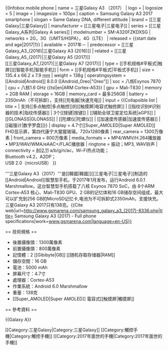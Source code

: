 {{Infobox mobile phone
| name             = 三星Galaxy A3 （2017）
| logo             = 
| logosize         = 5
| image            =
| imagesize        = 100px
| caption          = Samsung Galaxy A3 2017 smartphone
| slogan           = Same Galaxy DNA, different attitude
| brand            = [[三星Galaxy|三星Galaxy]]
| manufacturer     = [[三星电子|三星电子]]
| series           = [[三星Galaxy_A系列|Galaxy A series]]
| modelnumber      = SM-A320FZKDXSG 
| networks         = 2G，3G（UMTS/HSPA），4G（LTE）
| released         = {{start date and age|2017|1}}
| available        = 2017年－
| predecessor      = [[三星Galaxy_A3_(2016)|三星Galaxy A3 (2016)]]
| related          = [[三星Galaxy_A5_(2017)|三星Galaxy A5 (2017)]] <br>[[三星Galaxy_A7_(2017)|三星Galaxy A7 (2017)]] 
| type             = [[手机规格#平板式|触屏]][[智能手机|智能手机]] 
| form             = [[手机规格#平板式|平板式手机]]
| size             = 135.4 x 66.2 x 7.9 <abbr title="millimeters">mm</abbr>
| weight           = 138g
| operatingsystem  = [[Android|Android]] 8.0.0 [[Android_Oreo|"Oreo"]]
| soc              = 八核Exynos 7870
| cpu              = 八核1.6 GHz {{tsl|en|ARM Cortex-A53}}
| gpu              = Mali-T830
| memory           = 2GB RAM 
| storage          = 16GB
| memory_card      = 最多256GB
| battery          = 2350mAh（不可拆卸），支持[[充电器|快速充电]]
| input         =
{{Collapsible list
  | title =
  | 支持[[多点触控|多点触控]]的[[触摸屏|电容式触控屏]]
  | [[指纹识别#识别器的技术|指纹传感器]]
  | 3个[[按键|按键]]
  | [[辅助全球卫星定位系统|aGPS]]
  | [[GLONASS|GLONASS]]
  | [[陀螺仪|陀螺仪]]
  | [[加速度传感器|加速度传感器]]
  | [[磁强计|数字罗盘]]}}
| display          = 4.7寸[[Super_AMOLED|Super AMOLED]] FHD显示屏，第四代康宁大猩猩玻璃，720x1280像素
| rear_camera      = 1300万像素
| front_camera     = 800万像素
| media_formats    = • MP4/WMV/H.264播放器<br>• MP3/WAV/WMA/eAAC+/FLAC播放器
| ringtone         = 振动；MP3, WAV铃声
| connectivity     = <abbr title="Wi-Fi">802.11</abbr> a/b/g/n/ac，Wi-Fi热点功能；<br/>Bluetooth v4.2，A2DP；<br/>USB 2.0（microUSB）
}}

'''三星Galaxy A3（2017）'''是[[韓國|韓國]][[三星电子|三星电子]]制造的[[Android|Android]]智慧型手机，于2017年1月发布，运行Android 6.0.1 Marshmallow。这台智慧型手机搭载了八核 Exynos 7870
SoC，由 8个ARM Cortex-A53 核心、Mali-T830 GPU、2 GB的记忆体和16 GB储存空间组成，最大可以扩充到256 GB的MicroSD记忆卡,电池为不可拆卸式2350mAh，支援快充。三星Galaxy A3 2017只有138克。<ref>{{Cite web|url=http://www.gsmarena.com/samsung_galaxy_a3_(2017)-8336.php|title= Samsung Galaxy A3 (2017) - Full phone specifications|work=www.gsmarena.com|language=en-US}}</ref>

== 技術規格 ==
* 後置攝像頭：1300萬像素
* 前置攝像頭：800萬像素
* 記憶體：2 [[Gibibyte|GB]] [[随机存取存储器|RAM]]
* 儲存空間：16 GB
* 電池：5000 mAh
* 屏幕尺寸：4.7寸
* 處理器：Cortex-A53
* 作業系統：Android 6.0 Marshmallow
* 重量：138克
* [[Super_AMOLED|Super AMOLED]] 電容式[[触摸屏|觸摸屏]]

== 參考資料 ==
<references />

{{Galaxy A}}

[[Category:三星Galaxy|Category:三星Galaxy]]
[[Category:觸控手機|Category:觸控手機]]
[[Category:2017年面世的手機|Category:2017年面世的手機]]